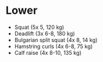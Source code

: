# Lower
* Squat (5x 5, 120 kg)
* Deadlift (3x 6-8, 180 kg)
* Bulgarian split squat (4x 8, 14 kg)
* Hamstring curls (4x 6-8, 75 kg)
* Calf raise (4x 8-10, 135 kg)
